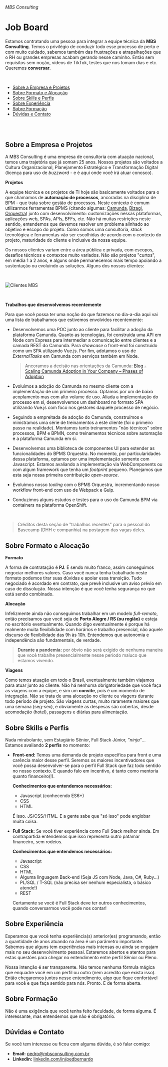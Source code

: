 ###### MBS Consulting
# Job Board


Estamos contratando uma pessoa para integrar a equipe técnica da **MBS Consulting**. Temos o privilégio de conduzir todo esse processo de perto e com muito cuidado, sabemos também das frustrações e atrapalhações que o RH ou grandes empresas acabam gerando nesse caminho. Então sem requisitos sem noção, vídeos de TikTok, testes que nos tomam dias e etc. Queremos **conversar**.

<br>

- [Sobre a Empresa e Projetos](#Sobre-a-Empresa-e-Projetos)
- [Sobre Formato e Alocação](#Sobre-formato-e-alocação)
- [Sobre Skills e Perfis](#Sobre-Skills-e-Perfis)
- [Sobre Experiência](#Sobre-Experiência)
- [Sobre Formação](#Sobre-Formação)
- [Dúvidas e Contato](#Dúvidas-e-Contato)

<br>
<br>

## Sobre a Empresa e Projetos

A MBS Consulting é uma empresa de consultoria com atuação nacional, temos uma trajetória que já somam 25 anos. Nossos projetos são voltados a Cultura Organizacional, Planejamento Estratégico e Transformação Digital (licença para uso de *buzzword* - e é aqui onde você irá atuar conosco).


**Projetos**

A equipe técnica e os projetos de TI hoje são basicamente voltados para o que chamamos de **automação de processos**, ancoradas na disciplina de BPM - que trata sobre gestão de processos. Neste contexto é comum utilizarmos ferramentas BPMS (citando algumas: [Camunda](https://camunda.com/), [Bizagi](https://www.bizagi.com/en/platform/studio), [Orquestra](https://www.smlbrasil.com.br/bpm)) junto com desenvolvimento: customizações nessas plataformas, aplicações web, SPAs, APIs, BFFs, etc. Não há muitas restrições neste sentido, entendemos que devemos resolver um problema alinhado ao objetivo e escopo do projeto. Como somos uma consultoria, *stack* tecnológica e ferramentas vão ser escolhidas de acordo com o contexto do projeto, maturidade do cliente e inclusive da nossa equipe.

Os nossos clientes variam entre a área pública e privada, com escopos, desafios técnicos e contextos muito variados. Não são projetos "curtos", em média 1 a 2 anos, e alguns onde permanecemos mais tempo apoiando a sustentação ou evoluindo as soluções. Alguns dos nossos clientes:

<br>

![Clientes MBS](https://static.wixstatic.com/media/1920d2_e542453cc25341a7a55afc324beec82f~mv2.png/v1/fill/w_600,h_494,al_c,q_85,usm_0.66_1.00_0.01/Logos_Clientes-2.webp)

<br>

**Trabalhos que desenvolvemos recentemente**

Para que você possa ter uma noção do que fazemos no dia-a-dia aqui vai uma lista de trabalhamos que estivemos envolvidos recentemente:

- Desenvolvemos uma POC junto ao cliente para facilitar a adoção da plataforma Camunda. Quanto as tecnologias, foi construída uma API em Node com Express para intermediar a comunicação entre clientes e a camada REST do Camunda. Para *showcase* o front-end foi construído como um SPA utilizando Vue.js. Por fim, adotamos o uso de *ExternalTasks* em Camunda com serviços também em Node.
  >  Ancoramos a decisão nas orientações da Camunda: [Blog - Scaling Camunda Adoption in Your Company – Phases of Adoption](https://camunda.com/blog/2020/07/scaling-camunda-adoption-in-your-company-phases-of-adoption/)

- Evoluímos a adoção do Camunda no mesmo cliente com a implementação de um primeiro processo. Optamos por um de baixo acoplamento mas com alto volume de uso. Aliada a implementação do processo em si, desenvolvemos um dashboard no formato SPA utilizando Vue.js com foco nos gestores daquele processo de negócio.
 
- Seguindo a empreitada de adoção do Camunda, construímos e ministramos uma série de treinamentos a este cliente (foi o primeiro passo na realidade). Montamos tanto treinamentos "não técnicos" sobre processos, BPM e BPMN, como treinamentos técnicos sobre automação e a plataforma Camunda em si.

- Desenvolvemos uma biblioteca de componentes UI para estender as funcionalidades do BPMS Orquestra. No momento, por particularidades dessa plataforma, optamos por uma implementação somente com Javascript. Estamos avaliando a implementação via WebComponents ou com algum framework que tenha um *footprint* pequeno. Planejamos que esta seja nossa primeira contribuição *open-source*.

- Evoluímos nosso *tooling* com o BPMS Orquestra, incrementando nosso workflow front-end com uso de Webpack e Gulp.
- Conduzimos alguns estudos e testes para o uso do Camunda BPM via containers na plataforma OpenShift.

<br>

> Créditos desta seção de "trabalhos recentes" para o pessoal do Basecamp (DHH e companhia) na postagem das vagas deles.

## Sobre Formato e Alocação

**Formato**

A forma de contratação é **PJ**. E sendo muito franco, assim conseguimos negociar melhores valores. Caso você nunca tenha trabalhado neste formato podemos tirar suas dúvidas e apoiar essa transição. Tudo negociado é acordado em contrato, que prevê inclusive um aviso prévio em caso de dissolução. Nossa intenção é que você tenha segurança no que está sendo combinado.



**Alocação**

Infelizmente ainda não conseguimos trabalhar em um modelo *full-remoto*, então precisamos que você seja de **Porto Alegre / RS (ou região)** e esteja no escritório eventualmente. Quando digo eventualmente é porque há realmente muita flexibilidade com horários e trabalho presencial, não aquele discurso de flexibilidade das 9h às 10h. Entendemos que autonomia e independência são fundamentais, de verdade.

>  **Durante a pandemia:** por óbvio não será exigido de nenhuma maneira que você trabalhe presencialmente nesse período maluco que estamos vivendo.



**Viagens**

Como temos atuação em todo o Brasil, eventualmente também viajamos para atuar junto ao cliente. Não há nenhuma obrigatoriedade que você faça as viagens com a equipe, e sim um **convite**, pois é um momento de integração. Não se trata de uma alocação no cliente ou viagens durante todo período de projeto. São viagens curtas, muito raramente maiores que uma semana (seg-sex), e obviamente as despesas são cobertas, desde acomodação (hotel), passagens e diárias para alimentação.

## Sobre Skills e Perfis
Nada mirabolante, sem Estagiário Sênior, Full Stack Júnior, *"ninja"*... Estamos avaliando **2 perfis** no momento:

- **Front-end:** Temos uma demanda de projeto específica para front e uma carência maior desse perfil. Seremos os maiores incentivadores que você possa desenvolver-se para o perfil Full Stack que faz todo sentido no nosso contexto. E quando falo em incentivo, é tanto como mentoria quanto financeiro(!).

  **Conhecimentos que entendemos necessários:**

  - Javascript (conhecendo ES6+)
  - CSS
  - HTML

  É isso. JS/CSS/HTML. E a gente sabe que "só isso" pode englobar muita coisa.

- **Full Stack:** Se você tiver experiência como Full Stack melhor ainda. Em contrapartida entendemos que isso representa outro patamar financeiro, sem rodeios.

  **Conhecimentos que entendemos necessários:**

  - Javascript
  - CSS
  - HTML
  - Alguma linguagem Back-end (Seja JS com Node, Java, C#, Ruby...)
  - PL/SQL / T-SQL (não precisa ser nenhum especialista, o básico atende!)
  - REST
  
  Certamente se você é Full Stack deve ter outros conhecimentos, quando conversarmos você pode nos contar!

## Sobre Experiência

Esperamos que você tenha experiência(s) anterior(es) programando, então a quantidade de anos atuando na área é um parâmetro importante. Sabemos que alguns tem experiências mais intensas ou ainda se engajam mais no seu desenvolvimento pessoal. Estaremos abertos e atentos para estas questões para chegar no entendimento entre perfil Sênior ou Pleno.

Nossa intenção é ser transparente. Não temos nenhuma fórmula mágica que enquadre você em um perfil ou outro (nem acredito que exista isso). Então chegaremos juntos nesse entendimento, algo que fique confortável para você e que faça sentido para nós. Pronto. E de forma aberta.



## Sobre Formação

Não é uma exigência que você tenha feito faculdade, de forma alguma. É interessante, mas entendemos que não é obrigatório.



## Dúvidas e Contato

Se você tem interesse ou ficou com alguma dúvida, é só falar comigo:

- **Email:** pedro@mbsconsulting.com.br
- **Linkedin:** [linkedin.com/in/pedbernardo](https://www.linkedin.com/in/pedbernardo/)
